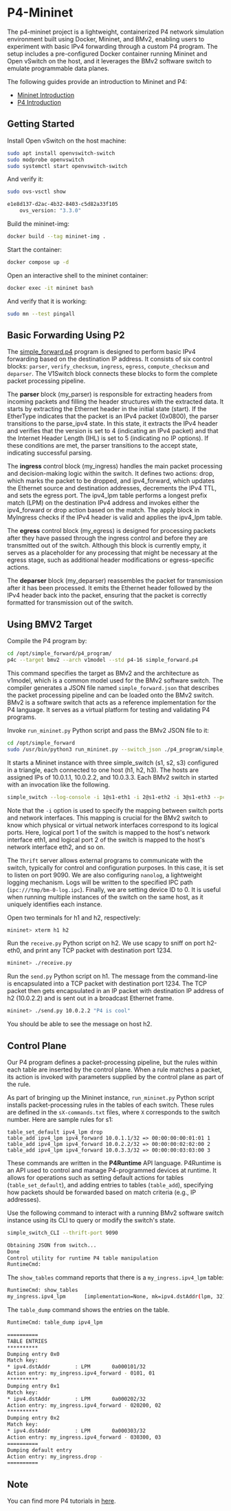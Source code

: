 # P4-Mininet

The p4-mininet project is a lightweight, containerized P4 network simulation environment built using Docker, Mininet, and BMv2, enabling users to experiment with basic IPv4 forwarding through a custom P4 program. The setup includes a pre-configured Docker container running Mininet and Open vSwitch on the host, and it leverages the BMv2 software switch to emulate programmable data planes.

The following guides provide an introduction to Mininet and P4:

- [Mininet Introduction](mininet.md)
- [P4 Introduction](p4.md)

## Getting Started

Install Open vSwitch on the host machine:

```bash
sudo apt install openvswitch-switch
sudo modprobe openvswitch
sudo systemctl start openvswitch-switch
```

And verify it:

```bash
sudo ovs-vsctl show

e1e8d137-d2ac-4b32-8403-c5d82a33f105
    ovs_version: "3.3.0"
```

Build the mininet-img:

```bash
docker build --tag mininet-img .
```

Start the container:

```bash
docker compose up -d
```

Open an interactive shell to the mininet container:

```bash
docker exec -it mininet bash
```

And verify that it is working:

```bash
sudo mn --test pingall
```

## Basic Forwarding Using P2

The [simple_forward.p4](simple_forward/p4_program/simple_forward.p4) program is designed to perform basic IPv4 forwarding based on the destination IP address. It consists of six control blocks: `parser`, `verify_checksum`, `ingress`, `egress`, `compute_checksum` and `deparser`. The V1Switch block connects these blocks to form the complete packet processing pipeline.

The **parser** block (my_parser) is responsible for extracting headers from incoming packets and filling the header structures with the extracted data. It starts by extracting the Ethernet header in the initial state (start). If the EtherType indicates that the packet is an IPv4 packet (0x0800), the parser transitions to the parse_ipv4 state. In this state, it extracts the IPv4 header and verifies that the version is set to 4 (indicating an IPv4 packet) and that the Internet Header Length (IHL) is set to 5 (indicating no IP options). If these conditions are met, the parser transitions to the accept state, indicating successful parsing.

The **ingress** control block (my_ingress) handles the main packet processing and decision-making logic within the switch. It defines two actions: drop, which marks the packet to be dropped, and ipv4_forward, which updates the Ethernet source and destination addresses, decrements the IPv4 TTL, and sets the egress port. The ipv4_lpm table performs a longest prefix match (LPM) on the destination IPv4 address and invokes either the ipv4_forward or drop action based on the match. The apply block in MyIngress checks if the IPv4 header is valid and applies the ipv4_lpm table.

The **egress** control block (my_egress) is designed for processing packets after they have passed through the ingress control and before they are transmitted out of the switch. Although this block is currently empty, it serves as a placeholder for any processing that might be necessary at the egress stage, such as additional header modifications or egress-specific actions.

The **deparser** block (my_deparser) reassembles the packet for transmission after it has been processed. It emits the Ethernet header followed by the IPv4 header back into the packet, ensuring that the packet is correctly formatted for transmission out of the switch.

## Using BMV2 Target

Compile the P4 program by:

```bash
cd /opt/simple_forward/p4_program/
p4c --target bmv2 --arch v1model --std p4-16 simple_forward.p4
```

This command specifies the target as BMv2 and the architecture as v1model, which is a common model used for the BMv2 software switch. The compiler generates a JSON file named `simple_forward.json` that describes the packet processing pipeline and can be loaded onto the BMv2 switch. BMv2 is a software switch that acts as a reference implementation for the P4 language. It serves as a virtual platform for testing and validating P4 programs. 

Invoke `run_mininet.py` Python script and pass the BMv2 JSON file to it:

```bash
cd /opt/simple_forward
sudo /usr/bin/python3 run_mininet.py --switch_json ./p4_program/simple_forward.json
```

It starts a Mininet instance with three simple_switch (s1, s2, s3) configured in a triangle, each connected to one host (h1, h2, h3). The hosts are assigned IPs of 10.0.1.1, 10.0.2.2, and 10.0.3.3. Each BMv2 switch in started with an invocation like the following.

```bash
simple_switch --log-console -i 1@s1-eth1 -i 2@s1-eth2 -i 3@s1-eth3 --pcap --thrift-port 9090 --nanolog ipc:///tmp/bm-0-log.ipc --device-id 0 simple_forward.json 
```

Note that the `-i` option is used to specify the mapping between switch ports and network interfaces. This mapping is crucial for the BMv2 switch to know which physical or virtual network interfaces correspond to its logical ports. Here, logical port 1 of the switch is mapped to the host's network interface eth1, and logical port 2 of the switch is mapped to the host's network interface eth2, and so on.

The `Thrift` server allows external programs to communicate with the switch, typically for control and configuration purposes. In this case, it is set to listen on port 9090. We are also configuring `nanolog`, a lightweight logging mechanism. Logs will be written to the specified IPC path (`ipc:///tmp/bm-0-log.ipc`). Finally, we are setting device ID to 0. It is useful when running multiple instances of the switch on the same host, as it uniquely identifies each instance.

Open two terminals for h1 and h2, respectively:

```bash
mininet> xterm h1 h2
```

Run the `receive.py` Python script on h2. We use scapy to sniff on port h2-eth0, and print any TCP packet with destination port 1234.

```bash
mininet> ./receive.py
```

Run the `send.py` Python script on h1. The message from the command-line is encapsulated into a TCP packet with destination port 1234. The TCP packet then gets encapsulated in an IP packet with destination IP address of h2 (10.0.2.2) and is sent out in a broadcast Ethernet frame.

```bash
mininet> ./send.py 10.0.2.2 "P4 is cool"
```

You should be able to see the message on host h2. 

## Control Plane

Our P4 program defines a packet-processing pipeline, but the rules within each table are inserted by the control plane. When a rule matches a packet, its action is invoked with parameters supplied by the control plane as part of the rule. 

As part of bringing up the Mininet instance, `run_mininet.py` Python script installs packet-processing rules in the tables of each switch. These rules are defined in the `sX-commands.txt` files, where `X` corresponds to the switch number. Here are sample rules for s1:

```text
table_set_default ipv4_lpm drop
table_add ipv4_lpm ipv4_forward 10.0.1.1/32 => 00:00:00:00:01:01 1
table_add ipv4_lpm ipv4_forward 10.0.2.2/32 => 00:00:00:02:02:00 2
table_add ipv4_lpm ipv4_forward 10.0.3.3/32 => 00:00:00:03:03:00 3
```

These commands are written in the **P4Runtime** API language. P4Runtime is an API used to control and manage P4-programmed devices at runtime. It allows for operations such as setting default actions for tables (`table_set_default`), and adding entries to tables (`table_add`), specifying how packets should be forwarded based on match criteria (e.g., IP addresses).

Use the following command to interact with a running BMv2 software switch instance using its CLI to query or modify the switch's state.

```bash
simple_switch_CLI --thrift-port 9090

Obtaining JSON from switch...
Done
Control utility for runtime P4 table manipulation
RuntimeCmd:
```

The `show_tables` command reports that there is a `my_ingress.ipv4_lpm` table:

```bash
RuntimeCmd: show_tables
my_ingress.ipv4_lpm      [implementation=None, mk=ipv4.dstAddr(lpm, 32)]
```

The `table_dump` command shows the entries on the table.

```bash
RuntimeCmd: table_dump ipv4_lpm

==========
TABLE ENTRIES
**********
Dumping entry 0x0
Match key:
* ipv4.dstAddr        : LPM       0a000101/32
Action entry: my_ingress.ipv4_forward - 0101, 01
**********
Dumping entry 0x1
Match key:
* ipv4.dstAddr        : LPM       0a000202/32
Action entry: my_ingress.ipv4_forward - 020200, 02
**********
Dumping entry 0x2
Match key:
* ipv4.dstAddr        : LPM       0a000303/32
Action entry: my_ingress.ipv4_forward - 030300, 03
==========
Dumping default entry
Action entry: my_ingress.drop - 
==========
```

## Note

You can find more P4 tutorials in [here](https://github.com/p4lang/tutorials).
